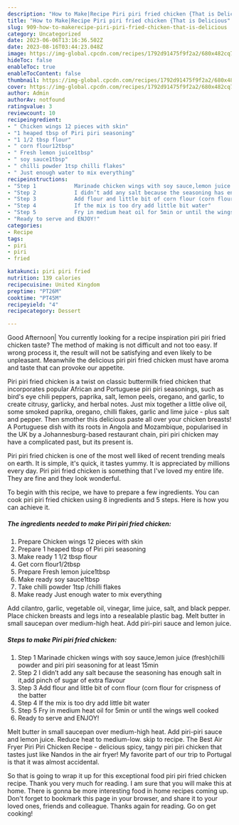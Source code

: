 ```yaml
---
description: "How to Make|Recipe Piri piri fried chicken {That is Delicious"
title: "How to Make|Recipe Piri piri fried chicken {That is Delicious"
slug: 909-how-to-makerecipe-piri-piri-fried-chicken-that-is-delicious
category: Uncategorized
date: 2023-06-06T13:16:36.502Z
date: 2023-08-16T03:44:23.048Z
image: https://img-global.cpcdn.com/recipes/1792d91475f9f2a2/680x482cq70/piri-piri-fried-chicken-recipe-main-photo.jpg
hideToc: false
enableToc: true
enableTocContent: false
thumbnail: https://img-global.cpcdn.com/recipes/1792d91475f9f2a2/680x482cq70/piri-piri-fried-chicken-recipe-main-photo.jpg
cover: https://img-global.cpcdn.com/recipes/1792d91475f9f2a2/680x482cq70/piri-piri-fried-chicken-recipe-main-photo.jpg
author: Admin
authorAv: notfound
ratingvalue: 3
reviewcount: 10
recipeingredient:
- " Chicken wings 12 pieces with skin"
- "1 heaped tbsp of Piri piri seasoning"
- "1 1/2 tbsp flour"
- " corn flour12tbsp"
- " Fresh lemon juice1tbsp"
- " soy sauce1tbsp"
- " chilli powder 1tsp chilli flakes"
- " Just enough water to mix everything"
recipeinstructions:
- "Step 1            Marinade chicken wings with soy sauce,lemon juice (fresh)chilli powder and piri piri seasoning for at least 15min"
- "Step 2            I didn’t add any salt because the seasoning has enough salt in it,add pinch of sugar of extra flavour"
- "Step 3            Add flour and little bit of corn flour (corn flour for crispness of the batter"
- "Step 4            If the mix is too dry add little bit water"
- "Step 5            Fry in medium heat oil for 5min or until the wings well cooked"
- "Ready to serve and ENJOY!"
categories:
- Recipe
tags:
- piri
- piri
- fried

katakunci: piri piri fried 
nutrition: 139 calories
recipecuisine: United Kingdom
preptime: "PT26M"
cooktime: "PT45M"
recipeyield: "4"
recipecategory: Dessert

---
```



Good Afternoon| You currently looking for a recipe inspiration piri piri fried chicken taste? The method of making is not difficult and not too easy. If wrong process it, the result will not be satisfying and even likely to be unpleasant. Meanwhile the delicious piri piri fried chicken must have aroma and taste that can provoke our appetite.





Piri piri fried chicken is a twist on classic buttermilk fried chicken that incorporates popular African and Portuguese piri piri seasonings, such as bird&#39;s eye chili peppers, paprika, salt, lemon peels, oregano, and garlic, to create citrusy, garlicky, and herbal notes. Just mix together a little olive oil, some smoked paprika, oregano, chilli flakes, garlic and lime juice - plus salt and pepper. Then smother this delicious paste all over your chicken breasts! A Portuguese dish with its roots in Angola and Mozambique, popularised in the UK by a Johannesburg-based restaurant chain, piri piri chicken may have a complicated past, but its present is.

Piri piri fried chicken is one of the most well liked of recent trending meals on earth. It is simple, it's quick, it tastes yummy. It is appreciated by millions every day. Piri piri fried chicken is something that I've loved my entire life. They are fine and they look wonderful.


To begin with this recipe, we have to prepare a few ingredients. You can cook piri piri fried chicken using 8 ingredients and 5 steps. Here is how you can achieve it.

<!--inarticleads1-->

##### The ingredients needed to make Piri piri fried chicken:

1. Prepare  Chicken wings 12 pieces with skin
1. Prepare 1 heaped tbsp of Piri piri seasoning
1. Make ready 1 1/2 tbsp flour
1. Get  corn flour1/2tbsp
1. Prepare  Fresh lemon juice1tbsp
1. Make ready  soy sauce1tbsp
1. Take  chilli powder 1tsp /chilli flakes
1. Make ready  Just enough water to mix everything


Add cilantro, garlic, vegetable oil, vinegar, lime juice, salt, and black pepper. Place chicken breasts and legs into a resealable plastic bag. Melt butter in small saucepan over medium-high heat. Add piri-piri sauce and lemon juice. 

<!--inarticleads2-->

##### Steps to make Piri piri fried chicken:

1. Step 1            Marinade chicken wings with soy sauce,lemon juice (fresh)chilli powder and piri piri seasoning for at least 15min
1. Step 2            I didn’t add any salt because the seasoning has enough salt in it,add pinch of sugar of extra flavour
1. Step 3            Add flour and little bit of corn flour (corn flour for crispness of the batter
1. Step 4            If the mix is too dry add little bit water
1. Step 5            Fry in medium heat oil for 5min or until the wings well cooked
1. Ready to serve and ENJOY!

Melt butter in small saucepan over medium-high heat. Add piri-piri sauce and lemon juice. Reduce heat to medium-low. skip to recipe. The Best Air Fryer Piri Piri Chicken Recipe - delicious spicy, tangy piri piri chicken that tastes just like Nandos in the air fryer! My favorite part of our trip to Portugal is that it was almost accidental. 

So that is going to wrap it up for this exceptional food piri piri fried chicken recipe. Thank you very much for reading. I am sure that you will make this at home. There is gonna be more interesting food in home recipes coming up. Don't forget to bookmark this page in your browser, and share it to your loved ones, friends and colleague. Thanks again for reading. Go on get cooking!
